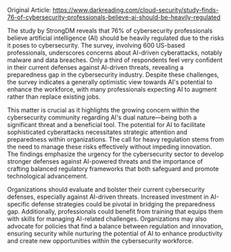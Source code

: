 Original Article: https://www.darkreading.com/cloud-security/study-finds-76-of-cybersecurity-professionals-believe-ai-should-be-heavily-regulated

The study by StrongDM reveals that 76% of cybersecurity professionals believe artificial intelligence (AI) should be heavily regulated due to the risks it poses to cybersecurity. The survey, involving 600 US-based professionals, underscores concerns about AI-driven cyberattacks, notably malware and data breaches. Only a third of respondents feel very confident in their current defenses against AI-driven threats, revealing a preparedness gap in the cybersecurity industry. Despite these challenges, the survey indicates a generally optimistic view towards AI's potential to enhance the workforce, with many professionals expecting AI to augment rather than replace existing jobs.

This matter is crucial as it highlights the growing concern within the cybersecurity community regarding AI's dual nature—being both a significant threat and a beneficial tool. The potential for AI to facilitate sophisticated cyberattacks necessitates strategic attention and preparedness within organizations. The call for heavy regulation stems from the need to manage these risks effectively without impeding innovation. The findings emphasize the urgency for the cybersecurity sector to develop stronger defenses against AI-powered threats and the importance of crafting balanced regulatory frameworks that both safeguard and promote technological advancement.

Organizations should evaluate and bolster their current cybersecurity defenses, especially against AI-driven threats. Increased investment in AI-specific defense strategies could be pivotal in bridging the preparedness gap. Additionally, professionals could benefit from training that equips them with skills for managing AI-related challenges. Organizations may also advocate for policies that find a balance between regulation and innovation, ensuring security while nurturing the potential of AI to enhance productivity and create new opportunities within the cybersecurity workforce.